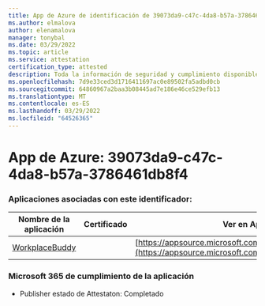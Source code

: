 ```yaml
---
title: App de Azure de identificación de 39073da9-c47c-4da8-b57a-3786461db8f4
ms.author: elmalova
author: elenamalova
manager: tonybal
ms.date: 03/29/2022
ms.topic: article
ms.service: attestation
certification_type: attested
description: Toda la información de seguridad y cumplimiento disponible para 39073da9-c47c-4da8-b57a-3786461db8f4.
ms.openlocfilehash: 7d9e33ced3d1716411697ac0e89502fa5adbd0cb
ms.sourcegitcommit: 64860967a2baa3b08445ad7e186e46ce529efb13
ms.translationtype: MT
ms.contentlocale: es-ES
ms.lasthandoff: 03/29/2022
ms.locfileid: "64526365"
---
```

# <a name="azure-app-id-39073da9-c47c-4da8-b57a-3786461db8f4"></a>App de Azure: 39073da9-c47c-4da8-b57a-3786461db8f4


### <a name="apps-associated-with-this-id"></a>Aplicaciones asociadas con este identificador:
| **Nombre de la aplicación** | **Certificado** | **Ver en AppSource** |
|--------------|---------------|-----------------------|
| [WorkplaceBuddy](../forward/WA200001238.md) |  | [https://appsource.microsoft.com/product/office/WA200001238](https://appsource.microsoft.com/product/office/WA200001238) |

### <a name="microsoft-365-app-compliance-status"></a>Microsoft 365 de cumplimiento de la aplicación
- Publisher estado de Attestaton: Completado
